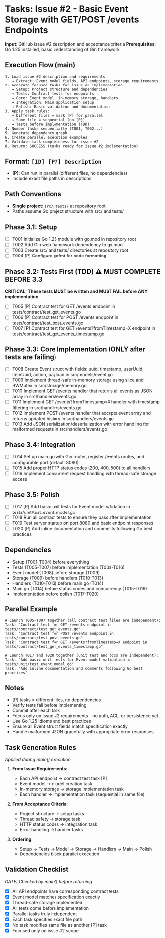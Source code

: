# Tasks: Issue #2 - Basic Event Storage with GET/POST /events Endpoints

**Input**: GitHub issue #2 description and acceptance criteria
**Prerequisites**: Go 1.25 installed, basic understanding of Gin framework

## Execution Flow (main)
```
1. Load issue #2 description and requirements
   → Extract: Event model fields, API endpoints, storage requirements
2. Generate focused tasks for issue #2 implementation
   → Setup: Project structure and dependencies
   → Tests: Contract tests for endpoints
   → Core: Event model, in-memory storage, handlers
   → Integration: Main application setup
   → Polish: Basic validation and documentation
3. Apply task rules:
   → Different files = mark [P] for parallel
   → Same file = sequential (no [P])
   → Tests before implementation (TDD)
4. Number tasks sequentially (T001, T002...)
5. Generate dependency graph
6. Create parallel execution examples
7. Validate task completeness for issue #2
8. Return: SUCCESS (tasks ready for issue #2 implementation)
```

## Format: `[ID] [P?] Description`
- **[P]**: Can run in parallel (different files, no dependencies)
- Include exact file paths in descriptions

## Path Conventions
- **Single project**: `src/`, `tests/` at repository root
- Paths assume Go project structure with src/ and tests/

## Phase 3.1: Setup
- [ ] T001 Initialize Go 1.25 module with go.mod in repository root
- [ ] T002 Add Gin web framework dependency to go.mod
- [ ] T003 Create src/ and tests/ directories at repository root
- [ ] T004 [P] Configure gofmt for code formatting

## Phase 3.2: Tests First (TDD) ⚠️ MUST COMPLETE BEFORE 3.3
**CRITICAL: These tests MUST be written and MUST FAIL before ANY implementation**
- [ ] T005 [P] Contract test for GET /events endpoint in tests/contract/test_get_events.go
- [ ] T006 [P] Contract test for POST /events endpoint in tests/contract/test_post_events.go
- [ ] T007 [P] Contract test for GET /events?fromTimestamp=X endpoint in tests/contract/test_get_events_timestamp.go

## Phase 3.3: Core Implementation (ONLY after tests are failing)
- [ ] T008 Create Event struct with fields: uuid, timestamp, userUuid, itemUuid, action, payload in src/models/event.go
- [ ] T009 Implement thread-safe in-memory storage using slice and RWMutex in src/storage/memory.go
- [ ] T010 Implement GET /events handler that returns all events as JSON array in src/handlers/events.go
- [ ] T011 Implement GET /events?fromTimestamp=X handler with timestamp filtering in src/handlers/events.go
- [ ] T012 Implement POST /events handler that accepts event array and returns updated history in src/handlers/events.go
- [ ] T013 Add JSON serialization/deserialization with error handling for malformed requests in src/handlers/events.go

## Phase 3.4: Integration
- [ ] T014 Set up main.go with Gin router, register /events routes, and configurable port (default 8080)
- [ ] T015 Add proper HTTP status codes (200, 400, 500) to all handlers
- [ ] T016 Implement concurrent request handling with thread-safe storage access

## Phase 3.5: Polish
- [ ] T017 [P] Add basic unit tests for Event model validation in tests/unit/test_event_model.go
- [ ] T018 Run all contract tests to ensure they pass after implementation
- [ ] T019 Test server startup on port 8080 and basic endpoint responses
- [ ] T020 [P] Add inline documentation and comments following Go best practices

## Dependencies
- Setup (T001-T004) before everything
- Tests (T005-T007) before implementation (T008-T016)
- Event model (T008) before storage (T009)
- Storage (T009) before handlers (T010-T013)
- Handlers (T010-T013) before main.go (T014)
- Main.go (T014) before status codes and concurrency (T015-T016)
- Implementation before polish (T017-T020)

## Parallel Example
```
# Launch T005-T007 together (all contract test files are independent):
Task: "Contract test for GET /events endpoint in tests/contract/test_get_events.go"
Task: "Contract test for POST /events endpoint in tests/contract/test_post_events.go"
Task: "Contract test for GET /events?fromTimestamp=X endpoint in tests/contract/test_get_events_timestamp.go"

# Launch T017 and T020 together (unit test and docs are independent):
Task: "Add basic unit tests for Event model validation in tests/unit/test_event_model.go"
Task: "Add inline documentation and comments following Go best practices"
```

## Notes
- [P] tasks = different files, no dependencies
- Verify tests fail before implementing
- Commit after each task
- Focus only on issue #2 requirements - no auth, ACL, or persistence yet
- Use Go 1.25 idioms and best practices
- Ensure all Event struct fields match specification exactly
- Handle malformed JSON gracefully with appropriate error responses

## Task Generation Rules
*Applied during main() execution*

1. **From Issue Requirements**:
   - Each API endpoint → contract test task [P]
   - Event model → model creation task
   - In-memory storage → storage implementation task
   - Each handler → implementation task (sequential in same file)

2. **From Acceptance Criteria**:
   - Project structure → setup tasks
   - Thread safety → storage task
   - HTTP status codes → integration task
   - Error handling → handler tasks

3. **Ordering**:
   - Setup → Tests → Model → Storage → Handlers → Main → Polish
   - Dependencies block parallel execution

## Validation Checklist
*GATE: Checked by main() before returning*

- [x] All API endpoints have corresponding contract tests
- [x] Event model matches specification exactly
- [x] Thread-safe storage implemented
- [x] All tests come before implementation
- [x] Parallel tasks truly independent
- [x] Each task specifies exact file path
- [x] No task modifies same file as another [P] task
- [x] Focused only on issue #2 scope